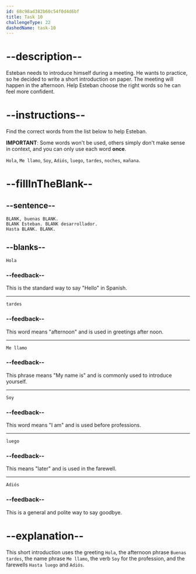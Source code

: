 ```yaml
---
id: 68c98ad382b60c54f0d4d6bf
title: Task 10
challengeType: 22
dashedName: task-10
---
```

<!-- (No Audio) -->

# --description--

Esteban needs to introduce himself during a meeting. He wants to practice, so he decided to write a short introduction on paper. The meeting will happen in the afternoon. Help Esteban choose the right words so he can feel more confident.

# --instructions--

Find the correct words from the list below to help Esteban. 

**IMPORTANT**: Some words won't be used, others simply don't make sense in context, and you can only use each word **once**.

`Hola`, `Me llamo`, `Soy`, `Adiós`, `luego`, `tardes`, `noches`, `mañana`.

# --fillInTheBlank--

## --sentence--

`BLANK, buenas BLANK.`  
`BLANK Esteban. BLANK desarrollador.`  
`Hasta BLANK. BLANK.`

## --blanks--

`Hola`

### --feedback--

This is the standard way to say "Hello" in Spanish.

---

`tardes`

### --feedback--

This word means "afternoon" and is used in greetings after noon.

---

`Me llamo`

### --feedback--

This phrase means "My name is" and is commonly used to introduce yourself.

---

`Soy`

### --feedback--

This word means "I am" and is used before professions.

---

`luego`

### --feedback--

This means "later" and is used in the farewell.

---

`Adiós`

### --feedback--

This is a general and polite way to say goodbye.

# --explanation--

This short introduction uses the greeting `Hola`, the afternoon phrase `Buenas tardes`, the name phrase `Me llamo`, the verb `Soy` for the profession, and the farewells `Hasta luego` and `Adiós`.
